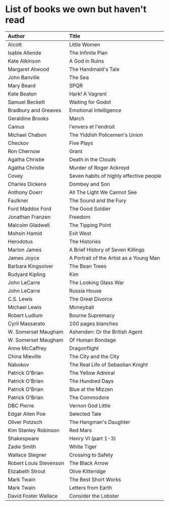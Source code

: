 # List of books we own but haven't read

Author | Title 
:------ |:------
Alcott | Little Women
Isable Allende | The Infinite Plan
Kate Atkinson | A God in Ruins
Margaret Atwood | The Handmaid's Tale
John Banville | The Sea
Mary Beard | SPQR
Kate Beaton | Hark! A Vagrant
Samuel Beckett | Waiting for Godot
Bradbury and Greaves | Emotional Intelligence
Geraldine Brooks | March
Camus | l'envers et l'endroit
Michael Chabon | The Yiddish Policemen's Union
Checkov | Five Plays
Ron Chernow | Grant
Agatha Christie | Death in the Clouds
Agatha Christie | Murder of Roger Ackroyd
Covey | Seven habits of highly effective people
Charles Dickens | Dombey and Son
Anthony Doerr | All The Light We Cannot See
Faulkner | The Sound and the Fury
Ford Maddox Ford | The Good Soldier
Jonathan Franzen | Freedom
Malcolm Gladwell | The Tipping Point
Mohsin Hamid | Exit West
Herodotus | The Histories
Marlon James | A Brief History of Seven Killings
James Joyce | A Portrait of the Artist as a Young Man
Barbara Kingsolver | The Bean Trees
Rudyard Kipling | Kim
John LeCarre | The Looking Glass War
John LeCarre | Russia House
C.S. Lewis | The Great Divorce
Michael Lewis | Moneyball
Robert Ludlum | Bourne Supremacy
Cyril Massarato | 100 pages blanches
W. Somerset Maugham | Ashenden: Or the British Agent
W. Somerset Maugham | Of Human Bondage
Anne McCaffrey | Dragonflight
China Mieville | The City and the City
Nabokov | The Real Life of Sebastian Knight
Patrick O'Brian | The Yellow Admiral
Patrick O'Brian | The Hundred Days
Patrick O'Brian | Blue at the Mizzen
Patrick O'Brian | The Commodore
DBC Pierre | Vernon God Little
Edgar Allen Poe | Selected Tale
Oliver Potzsch | The Hangman's Daughter
Kim Stanley Robinson | Red Mars
Shakespeare | Henry VI (part 1-3)
Zadie Smith | White Tiger
Wallace Stegner | Crossing to Safety
Robert Louis Stevenson | The Black Arrow
Elizabeth Strout | Olive Kitteridge
Mark Twain | The Best Short Works
Mark Twain | Letters from Earth
David Foster Wallace | Consider the Lobster
